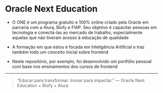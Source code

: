 # Oracle Next Education

- O ONE é um programa gratuito e 100% online criado pela Oracle em parceria com a Alura, Biofy e FIAP. Seu objetivo é capacitar pessoas em tecnologia e conectá-las ao mercado de trabalho, especialmente aquelas que não tiveram acesso à educação de qualidade

- A formação em que estou é focada em Inteligência Artificial e traz também todo um conceito inicial sobre frontend

- Neste repositório, por exemplo, foi desenvolvido um portfólio pessoal com base nos ensinamentos dos cursos de frontend

---

> “Educar para transformar. Inovar para impactar.” — Oracle Next Education + Biofy + Alura
